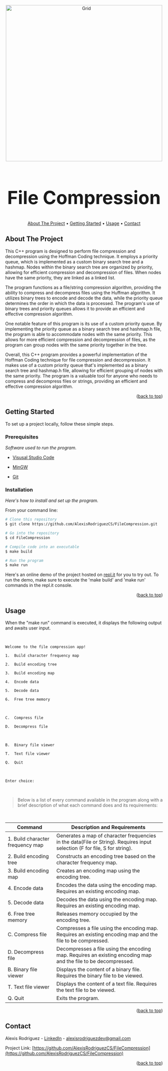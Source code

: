<a name="readme-top"></a>

<p align="center">
  <img src="https://raw.githubusercontent.com/AlexisRodriguezCS/FileCompression/main/Images/Files.jpg" alt="Grid" style="display:block;margin:auto;" height="500">
</p>

<h1 align="center" style="font-size: 58px;">File Compression</h1>

<!-- TABLE OF CONTENTS -->
<p align="center">
  <a href="#about">About The Project</a> •
  <a href="#getting-started">Getting Started</a> •
  <a href="#usage">Usage</a> •
  <a href="#Contact">Contact</a>
</p>

<!-- ABOUT THE PROJECT -->

<a name="about"></a>

## About The Project

This C++ program is designed to perform file compression and decompression using the Hoffman Coding technique. It employs a priority queue, which is implemented as a custom binary search tree and a hashmap. Nodes within the binary search tree are organized by priority, allowing for efficient compression and decompression of files. When nodes have the same priority, they are linked as a linked list.

The program functions as a file/string compression algorithm, providing the ability to compress and decompress files using the Huffman algorithm. It utilizes binary trees to encode and decode the data, while the priority queue determines the order in which the data is processed. The program's use of binary trees and priority queues allows it to provide an efficient and effective compression algorithm.

One notable feature of this program is its use of a custom priority queue. By implementing the priority queue as a binary search tree and hashmap.h file, the program is able to accommodate nodes with the same priority. This allows for more efficient compression and decompression of files, as the program can group nodes with the same priority together in the tree.

Overall, this C++ program provides a powerful implementation of the Hoffman Coding technique for file compression and decompression. It makes use of a custom priority queue that's implemented as a binary search tree and hashmap.h file, allowing for efficient grouping of nodes with the same priority. The program is a valuable tool for anyone who needs to compress and decompress files or strings, providing an efficient and effective compression algorithm.

<p align="right">(<a href="#readme-top">back to top</a>)</p>

<!-- GETTING STARTED -->

<a name="getting-started"></a>

## Getting Started

To set up a project locally, follow these simple steps.

### Prerequisites

_Software used to run the program._

- [Visusal Studio Code](https://code.visualstudio.com/)

- [MinGW](https://sourceforge.net/projects/mingw/)

- [Git](https://git-scm.com/)

### Installation

_Here's how to install and set up the program._

From your command line:

```bash
# Clone this repository
$ git clone https://github.com/AlexisRodriguezCS/FileCompression.git

# Go into the repository
$ cd FileCompression

# Compile code into an executable
$ make build

# Run the program
$ make run
```

Here's an online demo of the project hosted on [repl.it](https://replit.com/@Alexisrz/FileCompression) for you to try out. To run the demo, make sure to execute the 'make build' and 'make run' commands in the repl.it console.

<p align="right">(<a href="#readme-top">back to top</a>)</p>

<!-- USAGE -->

<a name="usage"></a>

## Usage

When the "make run" command is executed, it displays the following output and awaits user input.

<br>

`Welcome to the file compression app!`

`1.  Build character frequency map`

`2.  Build encoding tree`

`3.  Build encoding map`

`4.  Encode data`

`5.  Decode data`

`6.  Free tree memory`

<br>

`C.  Compress file`

`D.  Decompress file`

<br>

`B.  Binary file viewer`

`T.  Text file viewer`

`Q.  Quit`

<br>

`Enter choice: `

<br>

> Below is a list of every command available in the program along with a brief description of what each command does and its requirements:

<br>

| Command                          | Description and Requirements                                                                                   |
| -------------------------------- | -------------------------------------------------------------------------------------------------------------- |
| 1. Build character frequency map | Generates a map of character frequencies in the data(File or String). Requires input selection (F for file, S for string).     |
| 2. Build encoding tree           | Constructs an encoding tree based on the character frequency map.                                              |
| 3. Build encoding map            | Creates an encoding map using the encoding tree.                                                               |
| 4. Encode data                   | Encodes the data using the encoding map. Requires an existing encoding map.                                    |
| 5. Decode data                   | Decodes the data using the encoding map. Requires an existing encoding map.                                    |
| 6. Free tree memory              | Releases memory occupied by the encoding tree.                                                                 |
| C. Compress file                 | Compresses a file using the encoding map. Requires an existing encoding map and the file to be compressed.     |
| D. Decompress file               | Decompresses a file using the encoding map. Requires an existing encoding map and the file to be decompressed. |
| B. Binary file viewer            | Displays the content of a binary file. Requires the binary file to be viewed.                                  |
| T. Text file viewer              | Displays the content of a text file. Requires the text file to be viewed.                                      |
| Q. Quit                          | Exits the program.                                                                                             |

<p align="right">(<a href="#readme-top">back to top</a>)</p>

<!-- CONTACT -->

<a name="contact"></a>

## Contact

Alexis Rodriguez - [LinkedIn](https://www.linkedin.com/in/alexisrodriguezcs/) - alexisrodriguezdev@gmail.com

Project Link: [https://github.com/AlexisRodriguezCS/FileCompression](https://github.com/AlexisRodriguezCS/FileCompression)

<p align="right">(<a href="#readme-top">back to top</a>)</p>
